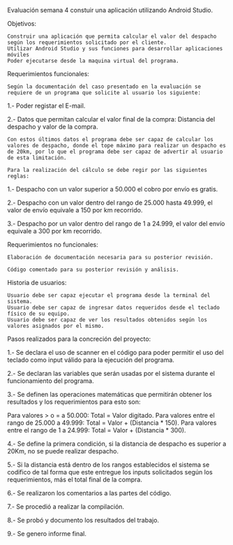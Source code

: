 Evaluación semana 4 constuir una aplicación utilizando Android Studio.

Objetivos:

    Construir una aplicación que permita calcular el valor del despacho según los requerimientos solicitado por el cliente.
    Utilizar Android Studio y sus funciones para desarrollar aplicaciones móviles
    Poder ejecutarse desde la maquina virtual del programa.

Requerimientos funcionales:

    Según la documentación del caso presentado en la evaluación se requiere de un programa que solicite al usuario los siguiente:

1.- Poder registar el E-mail.

2.- Datos que permitan calcular el valor final de la compra: Distancia del despacho y valor de la compra.

    Con estos últimos datos el programa debe ser capaz de calcular los valores de despacho, donde el tope máximo para realizar un despacho es de 20km, por lo que el programa debe ser capaz de advertir al usuario de esta limitación.

    Para la realización del cálculo se debe regir por las siguientes reglas:

1.- Despacho con un valor superior a 50.000 el cobro por envío es gratis.

2.- Despacho con un valor dentro del rango de 25.000 hasta 49.999, el valor de envío equivale a 150 por km recorrido.

3.- Despacho por un valor dentro del rango de 1 a 24.999, el valor del envío equivale a 300 por km recorrido.



Requerimientos no funcionales:

    Elaboración de documentación necesaria para su posterior revisión.

    Código comentado para su posterior revisión y análisis.

Historia de usuarios:

    Usuario debe ser capaz ejecutar el programa desde la terminal del sistema.
    Usuario debe ser capaz de ingresar datos requeridos desde el teclado físico de su equipo.
    Usuario debe ser capaz de ver los resultados obtenidos según los valores asignados por el mismo.

Pasos realizados para la concreción del proyecto:

1.- Se declara el uso de scanner en el código para poder permitir el uso del teclado como input válido para la ejecución del programa.

2.- Se declaran las variables que serán usadas por el sistema durante el funcionamiento del programa.

3.- Se definen las operaciones matemáticas que permitirán obtener los resultados y los requerimientos para esto son:

Para valores > o = a 50.000: Total = Valor digitado.
Para valores entre el rango de 25.000 a 49.999: Total = Valor + (Distancia * 150).
Para valores entre el rango de 1 a 24.999: Total = Valor + (Distancia * 300).

4.- Se define la primera condición, si la distancia de despacho es superior a 20Km, no se puede realizar despacho.

5.- Si la distancia está dentro de los rangos establecidos el sistema se codifico de tal forma que este entregue los inputs solicitados según los requerimientos, más el total final de la compra.

6.- Se realizaron los comentarios a las partes del código.

7.- Se procedió a realizar la compilación.

8.- Se probó y documento los resultados del trabajo.

9.- Se genero informe final.
